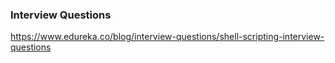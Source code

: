### Interview Questions

https://www.edureka.co/blog/interview-questions/shell-scripting-interview-questions
